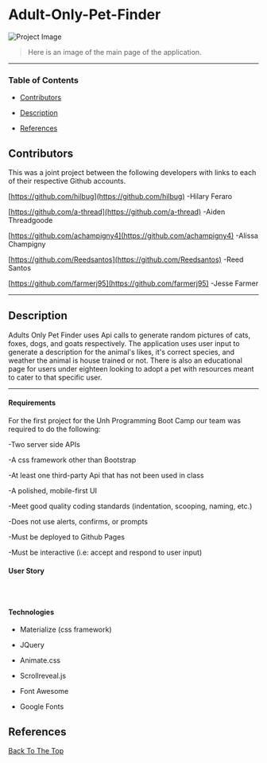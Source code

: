 # Adult-Only-Pet-Finder

![Project Image](project-image-url)

> Here is an image of the main page of the application.

---

### Table of Contents

-  [Contributors](#contributors)

-  [Description](#description)

-  [References](#references)

## Contributors

This was a joint project between the following developers with links to each of their respective Github accounts.

  

[https://github.com/hilbug](https://github.com/hilbug) -Hilary Feraro

[https://github.com/a-thread](https://github.com/a-thread) -Aiden Threadgoode

[https://github.com/achampigny4](https://github.com/achampigny4) -Alissa Champigny

[https://github.com/Reedsantos](https://github.com/Reedsantos) -Reed Santos

[https://github.com/farmerj95](https://github.com/farmerj95) -Jesse Farmer

  

---

## Description

  

Adults Only Pet Finder uses Api calls to generate random pictures of cats, foxes, dogs, and goats respectively. The application uses user input to generate a description for the animal's likes, it's correct species, and weather the animal is house trained or not. There is also an educational page for users under eighteen looking to adopt a pet with resources meant to cater to that specific user.

  

---

#### Requirements

For the first project for the Unh Programming Boot Camp our team was required to do the following:

  

-Two server side APIs

-A css framework other than Bootstrap

-At least one third-party Api that has not been used in class

-A polished, mobile-first UI

-Meet good quality coding standards (indentation, scooping, naming, etc.)

-Does not use alerts, confirms, or prompts

-Must be deployed to Github Pages

-Must be interactive (i.e: accept and respond to user input)

  

#### User Story

```

  

```

  

#### Technologies

  

- Materialize (css framework)

- JQuery

- Animate.css

- Scrollreveal.js

- Font Awesome

- Google Fonts


## References

  

[Back To The Top](#)
